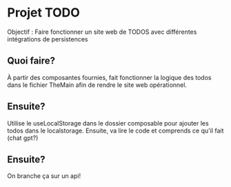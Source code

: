 # Projet TODO

Objectif : Faire fonctionner un site web de TODOS avec différentes intégrations de persistences

## Quoi faire?

À partir des composantes fournies, fait fonctionner la logique des todos dans le fichier TheMain afin de rendre le site web opérationnel.

## Ensuite?

Utilise le useLocalStorage dans le dossier composable pour ajouter les todos dans le localstorage.
Ensuite, va lire le code et comprends ce qu'il fait (chat gpt?)

## Ensuite?

On branche ça sur un api!
